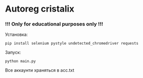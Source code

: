 # Autoreg cristalix

### !!! Only for educational purposes only !!!

Установка:
```
pip install selenium pystyle undetected_chromedriver requests
```

Запуск:

```
python main.py
```

Все аккаунти храняться в acc.txt
